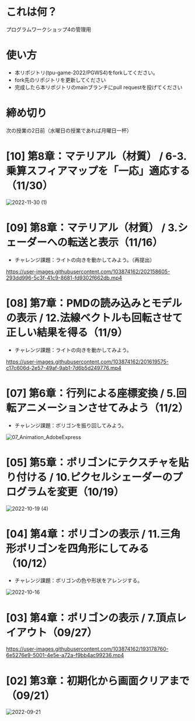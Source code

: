 # これは何？
プログラムワークショップ4の管理用

# 使い方

- 本リポジトリ(tpu-game-2022/PGWS4)をforkしてください。
- fork先のリポジトリを更新してください
- 完成したら本リポジトリのmainブランチにpull requestを投げてください


# 締め切り
次の授業の2日前（水曜日の授業であれば月曜日一杯）  
  
  
# [10] 第8章：マテリアル（材質） / 6-3.乗算スフィアマップを「一応」適応する（11/30）  
  
![2022-11-30 (1)](https://user-images.githubusercontent.com/103874162/204761990-4bca0f04-6074-4665-be03-96aaab4f7de9.png)  
  
  
# [09] 第8章：マテリアル（材質） / 3.シェーダーへの転送と表示（11/16）  
 - チャレンジ課題：ライトの向きを動かしてみよう。（再提出）   
  
https://user-images.githubusercontent.com/103874162/202158605-293dd996-5c3f-41c9-8681-fd9302f662db.mp4
  
  
# [08] 第7章：PMDの読み込みとモデルの表示 / 12.法線ベクトルも回転させて正しい結果を得る（11/9）  
 - チャレンジ課題：ライトの向きを動かしてみよう。  
  
https://user-images.githubusercontent.com/103874162/201619575-c17c606d-2e57-49af-9ab1-7d6b5d249776.mp4
  
  
# [07] 第6章：行列による座標変換 / 5.回転アニメーションさせてみよう（11/2）  
 - チャレンジ課題：ポリゴンを振り回してみよう。  
  
![07_Animation_AdobeExpress](https://user-images.githubusercontent.com/103874162/202158031-a42ffaae-64f1-4255-a976-8398c85e5fa9.gif)  
  
  
# [05] 第5章：ポリゴンにテクスチャを貼り付ける / 10.ピクセルシェーダーのプログラムを変更（10/19）

![2022-10-19 (4)](https://user-images.githubusercontent.com/103874162/197328495-7d9f640f-dfd7-4415-83ab-39f513263c35.png)  


# [04] 第4章：ポリゴンの表示 / 11.三角形ポリゴンを四角形にしてみる（10/12）
 - チャレンジ課題：ポリゴンの色や形状をアレンジする。

![2022-10-16](https://user-images.githubusercontent.com/103874162/196028569-5e48e1d3-e642-428f-bd1d-dc7bd855c21e.png)  


# [03] 第4章：ポリゴンの表示 / 7.頂点レイアウト（09/27）

https://user-images.githubusercontent.com/103874162/193178760-6e5276e9-5001-4e5e-a72a-f9bb4ac99236.mp4  


# [02] 第3章：初期化から画面クリアまで（09/21）

![2022-09-21](https://user-images.githubusercontent.com/103874162/191472908-105389c0-634a-4ee4-9f90-0442512c53e0.png)  

